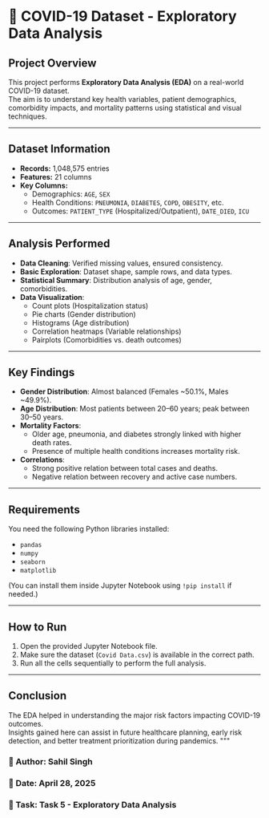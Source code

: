 # 📄 COVID-19 Dataset - Exploratory Data Analysis

## Project Overview
This project performs **Exploratory Data Analysis (EDA)** on a real-world COVID-19 dataset.  
The aim is to understand key health variables, patient demographics, comorbidity impacts, and mortality patterns using statistical and visual techniques.

---

## Dataset Information
- **Records:** 1,048,575 entries
- **Features:** 21 columns
- **Key Columns:**
  - Demographics: `AGE`, `SEX`
  - Health Conditions: `PNEUMONIA`, `DIABETES`, `COPD`, `OBESITY`, etc.
  - Outcomes: `PATIENT_TYPE` (Hospitalized/Outpatient), `DATE_DIED`, `ICU`

---

## Analysis Performed
- **Data Cleaning**: Verified missing values, ensured consistency.
- **Basic Exploration**: Dataset shape, sample rows, and data types.
- **Statistical Summary**: Distribution analysis of age, gender, comorbidities.
- **Data Visualization**:
  - Count plots (Hospitalization status)
  - Pie charts (Gender distribution)
  - Histograms (Age distribution)
  - Correlation heatmaps (Variable relationships)
  - Pairplots (Comorbidities vs. death outcomes)

---

## Key Findings
- **Gender Distribution**: Almost balanced (Females ~50.1%, Males ~49.9%).
- **Age Distribution**: Most patients between 20–60 years; peak between 30–50 years.
- **Mortality Factors**:
  - Older age, pneumonia, and diabetes strongly linked with higher death rates.
  - Presence of multiple health conditions increases mortality risk.
- **Correlations**:
  - Strong positive relation between total cases and deaths.
  - Negative relation between recovery and active case numbers.

---

## Requirements
You need the following Python libraries installed:
- `pandas`
- `numpy`
- `seaborn`
- `matplotlib`

(You can install them inside Jupyter Notebook using `!pip install` if needed.)

---

## How to Run
1. Open the provided Jupyter Notebook file.
2. Make sure the dataset (`Covid Data.csv`) is available in the correct path.
3. Run all the cells sequentially to perform the full analysis.

---

## Conclusion
The EDA helped in understanding the major risk factors impacting COVID-19 outcomes.  
Insights gained here can assist in future healthcare planning, early risk detection, and better treatment prioritization during pandemics.
"""


### 👤 Author: Sahil Singh
### 📅 Date: April 28, 2025
### 📝 Task: Task 5 - Exploratory Data Analysis

